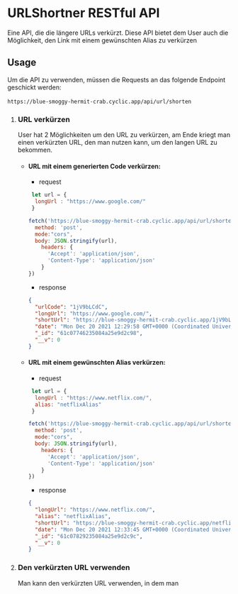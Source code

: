 # URLShortner RESTful API
Eine API, die die längere URLs verkürzt. Diese API bietet dem User auch die Möglichkeit, den Link mit einem gewünschten Alias zu verkürzen

## Usage
Um die API zu verwenden, müssen die Requests an das folgende Endpoint geschickt werden: <br><br>
`https://blue-smoggy-hermit-crab.cyclic.app/api/url/shorten`
1) ### URL verkürzen
    User hat 2 Möglichkeiten um den URL zu verkürzen, am Ende kriegt man einen verkürzten URL, den man nutzen kann, um den langen URL zu bekommen.
      - #### URL mit einem generierten Code verkürzen:
        * request
        ```javascript
         let url = {
          longUrl : "https://www.google.com/"
         }

        fetch('https://blue-smoggy-hermit-crab.cyclic.app/api/url/shorten', {
          method: 'post',
          mode:"cors",
          body: JSON.stringify(url),
            headers: {
              'Accept': 'application/json',
              'Content-Type': 'application/json'
            }
        })
        ```
        *  response
        ```json
        {
          "urlCode": "1jV9bLCdC",
          "longUrl": "https://www.google.com/",
          "shortUrl": "https://blue-smoggy-hermit-crab.cyclic.app/1jV9bLCdC",
          "date": "Mon Dec 20 2021 12:29:58 GMT+0000 (Coordinated Universal Time)",
          "_id": "61c07746235084a25e9d2c98",
          "__v": 0
        }
        ```
      - #### URL mit einem gewünschten Alias verkürzen:
        * request
        ```javascript
         let url = {
          longUrl : "https://www.netflix.com/",
          alias: "netflixAlias"
         }

        fetch('https://blue-smoggy-hermit-crab.cyclic.app/api/url/shorten', {
          method: 'post',
          mode:"cors",
          body: JSON.stringify(url),
            headers: {
              'Accept': 'application/json',
              'Content-Type': 'application/json'
            }
        })
        ```
        * response
        ```json
        {
          "longUrl": "https://www.netflix.com/",
          "alias": "netflixAlias",
          "shortUrl": "https://blue-smoggy-hermit-crab.cyclic.app/netflixAlias",
          "date": "Mon Dec 20 2021 12:33:45 GMT+0000 (Coordinated Universal Time)",
          "_id": "61c07829235084a25e9d2c9c",
          "__v": 0
        }
        ```
2) ### Den verkürzten URL verwenden
    Man kann den verkürzten URL verwenden, in dem man 
